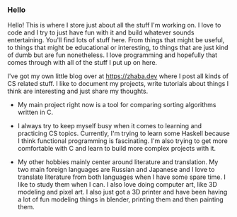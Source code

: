 ### Hello

Hello!  This is where I store just about all the stuff I'm working on.  I love to code and I try to just have fun with it and build whatever sounds entertaining.
You'll find lots of stuff here.  From things that might be useful, to things that might be educational or interesting, to things that are just kind of dumb but
are fun nonetheless.  I love programming and hopefully that comes through with all of the stuff I put up on here.  

I've got my own little blog over at https://zhaba.dev where I post all kinds of CS related stuff. I like to document my projects, write tutorials about things I 
think are interesting and just share my thoughts.  

- My main project right now is a tool for comparing sorting algorithms written in C. 
  
- I always try to keep myself busy when it comes to learning and practicing CS topics. Currently, I'm trying to learn some Haskell because I think functional
  programming is fascinating.  I'm also trying to get more comfortable with C and learn to build more complex projects with it.
  
  
- My other hobbies mainly center around literature and translation.  My two main foreign languages are Russian and Japanese and I love to translate 
  literature from both languages when I have some spare time.  I like to study them when I can.  I also love doing computer art, like 3D modeling 
  and pixel art.  I also just got a 3D printer and have been having a lot of fun modeling things in blender, printing them and then painting them.

<!--
**kmg731/kmg731** is a ✨ _special_ ✨ repository because its `README.md` (this file) appears on your GitHub profile.

Here are some ideas to get you started:

- 🔭 I’m currently working on ...
- 🌱 I’m currently learning ...
- 👯 I’m looking to collaborate on ...
- 🤔 I’m looking for help with ...
- 💬 Ask me about ...
- 📫 How to reach me: ...
- 😄 Pronouns: ...
- ⚡ Fun fact: ...
-->
